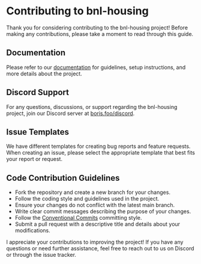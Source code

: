 # Contributing to bnl-housing

Thank you for considering contributing to the bnl-housing project! Before making any contributions, please take a moment to read through this guide.

## Documentation

Please refer to our [documentation](https://docs.boris.foo/bnl-housing) for guidelines, setup instructions, and more details about the project.

## Discord Support

For any questions, discussions, or support regarding the bnl-housing project, join our Discord server at [boris.foo/discord](https://boris.foo/discord).

## Issue Templates

We have different templates for creating bug reports and feature requests. When creating an issue, please select the appropriate template that best fits your report or request.

## Code Contribution Guidelines

- Fork the repository and create a new branch for your changes.
- Follow the coding style and guidelines used in the project.
- Ensure your changes do not conflict with the latest main branch.
- Write clear commit messages describing the purpose of your changes.
- Follow the [Conventional Commits](https://www.conventionalcommits.org/) committing style.
- Submit a pull request with a descriptive title and details about your modifications.

I appreciate your contributions to improving the project! If you have any questions or need further assistance, feel free to reach out to us on Discord or through the issue tracker.
